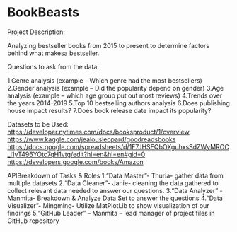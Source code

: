# BookBeasts

Project Description:

Analyzing bestseller books from 2015 to present to determine factors behind what makesa bestseller.

Questions to ask from the data:

1.Genre analysis (example - Which genre had the most bestsellers)
2.Gender analysis (example – Did the popularity depend on gender)
3.Age analysis (example – which age group put out most reviews)
4.Trends over the years 2014-2019
5.Top 10 bestselling authors analysis
6.Does publishing house impact results?
7.Does book release date impact its popularity?

Datasets to be Used:
https://developer.nytimes.com/docs/booksproduct/1/overview
https://www.kaggle.com/jealousleopard/goodreadsbooks
https://docs.google.com/spreadsheets/d/1F7JHSEQbOXguhxsSdZWyMROC_l1yT496YOtc7qH1vtg/edit?hl=en&hl=en#gid=0
https://developers.google.com/books/Amazon 

APIBreakdown of Tasks & Roles
1.“Data Master”- Thuria- gather data from multiple datasets
2.“Data Cleaner”- Janie- cleaning the data gathered to collect relevant data needed to answer our questions.
3.“Data Analyzer” - Manmita- Breakdown & Analyze Data Set to answer the questions
4.“Data Visualizer”- Mingming- Utilize MatPlotLib to show visualization of our findings
5.“GitHub Leader” – Manmita – lead manager of project files in GitHub repository 
